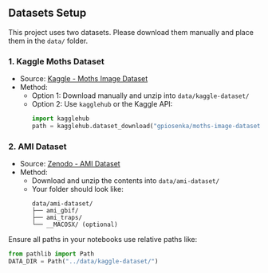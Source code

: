 ## Datasets Setup

This project uses two datasets. Please download them manually and place them in the `data/` folder.

### 1. Kaggle Moths Dataset
- Source: [Kaggle - Moths Image Dataset](https://www.kaggle.com/datasets/gpiosenka/moths-image-datasetclassification)
- Method:
    - Option 1: Download manually and unzip into `data/kaggle-dataset/`
    - Option 2: Use `kagglehub` or the Kaggle API:
      ```python
      import kagglehub
      path = kagglehub.dataset_download("gpiosenka/moths-image-datasetclassification")
      ```

### 2. AMI Dataset
- Source: [Zenodo - AMI Dataset](https://zenodo.org/records/12554005)
- Method:
    - Download and unzip the contents into `data/ami-dataset/`
    - Your folder should look like:
      ```
      data/ami-dataset/
      ├── ami_gbif/
      ├── ami_traps/
      └── __MACOSX/ (optional)
      ```

Ensure all paths in your notebooks use relative paths like:
```python
from pathlib import Path
DATA_DIR = Path("../data/kaggle-dataset/")
